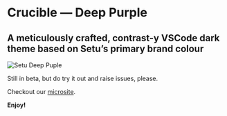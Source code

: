# Crucible — Deep Purple
## A meticulously crafted, contrast-y VSCode dark theme based on Setu’s primary brand colour

![Setu Deep Puple](https://setu-design.s3.amazonaws.com/public-assets/vscode-themes/setu-deep-purple.webp)

Still in beta, but do try it out and raise issues, please.

Checkout our [microsite](https://opensource.setu.co/).

**Enjoy!**
